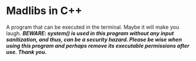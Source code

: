 # Madlibs in C++
A program that can be executed in the terminal. Maybe it will make you laugh.
***BEWARE: system() is used in this program without any input sanitization, and thus, can be a security hazard. Please be wise when using this program and perhaps remove its executable permissions after use. Thank you.***
